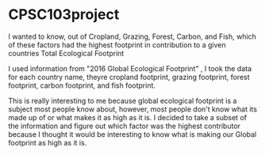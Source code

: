 # CPSC103project

I wanted to know, out of Cropland, Grazing, Forest, Carbon, and Fish, which of these factors had the highest footprint in contribution to a given countries Total Ecological Footprint

I used information from "2016 Global Ecological Footprint" , I took the data for each country name, theyre cropland footprint, grazing footprint, forest footprint, carbon footprint, and fish footprint.

This is really interesting to me because global ecological footprint is a subject most people know about, however, most people don't know what its made up of or what makes it as high as it is. I decided to take a subset of the information and figure out which factor was the highest contributor because I thought it would be interesting to know what is making our Global footprint as high as it is. 
